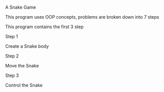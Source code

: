 A Snake Game

This program uses OOP concepts, problems are broken down into 7 steps

This program contains the first 3 step

Step 1

Create a Snake body

Step 2

Move the Snake


Step 3

Control the Snake